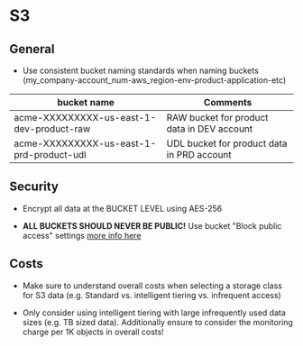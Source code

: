# S3

## General
* Use consistent bucket naming standards when naming buckets (my_company-account_num-aws_region-env-product-application-etc)

| bucket name | Comments |
| -- | -- |
|acme-XXXXXXXXX-us-east-1-dev-product-raw|RAW bucket for product data in DEV account|
|acme-XXXXXXXXX-us-east-1-prd-product-udl|UDL bucket for product data in PRD account|


## Security
* Encrypt all data at the BUCKET LEVEL using AES-256

* **ALL BUCKETS SHOULD NEVER BE PUBLIC!** Use bucket "Block public access" settings [more info here](https://aws.amazon.com/blogs/aws/amazon-s3-block-public-access-another-layer-of-protection-for-your-accounts-and-buckets/)


## Costs
* Make sure to understand overall costs when selecting a storage class for S3 data (e.g. Standard vs. intelligent tiering vs. infrequent access)

* Only consider using intelligent tiering with large infrequently used data sizes (e.g. TB sized data). Additionally ensure to consider the monitoring charge per 1K objects in overall costs!
